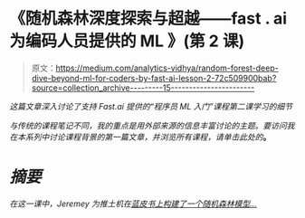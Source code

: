 # 《随机森林深度探索与超越——fast . ai 为编码人员提供的 ML 》(第 2 课)

> 原文：<https://medium.com/analytics-vidhya/random-forest-deep-dive-beyond-ml-for-coders-by-fast-ai-lesson-2-72c509900bab?source=collection_archive---------15----------------------->

*这篇文章深入讨论了支持 Fast.ai 提供的“程序员 ML 入门”课程第二课学习的细节*

*与传统的课程笔记不同，我的重点是用外部来源的信息丰富讨论的主题。要访问我在本系列中讨论课程背景的第一篇文章，并浏览所有课程，请单击此处的*[](/@alexrobwong/ml-for-coders-beyond-572ae05448)**。**

# *摘要*

*在这一课中，Jeremey 为推土机在[蓝皮书上构建了一个随机森林模型…](https://www.kaggle.com/c/bluebook-for-bulldozers)*